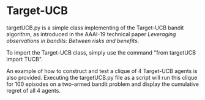 # Target-UCB

targetUCB.py is a simple class implementing of the Target-UCB bandit algorithm, as introduced in the AAAI-19 technical paper _Leveraging observations in bandits: Between risks and benefits_.

To import the Target-UCB class, simply use the command "from targetUCB import TUCB".

An example of how to construct and test a clique of 4 Target-UCB agents is also provided. 
Executing the targetUCB.py file as a script will run this clique for 100 episodes on a two-armed bandit problem and display the cumulative regret of all 4 agents.
